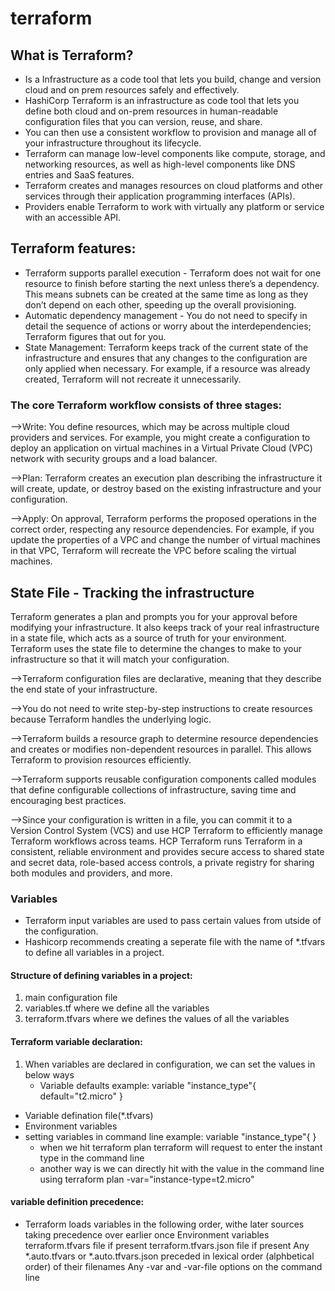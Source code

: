 # terraform

## What is Terraform?
- Is a Infrastructure as a code tool that lets you build, change and version cloud and on prem resources safely and effectively.
- HashiCorp Terraform is an infrastructure as code tool that lets you define both cloud and on-prem resources in human-readable configuration files that you can version, reuse, and share.
- You can then use a consistent workflow to provision and manage all of your infrastructure throughout its lifecycle.
- Terraform can manage low-level components like compute, storage, and networking resources, as well as high-level components like DNS entries and SaaS features.
- Terraform creates and manages resources on cloud platforms and other services through their application programming interfaces (APIs).
- Providers enable Terraform to work with virtually any platform or service with an accessible API.

## Terraform features:
- Terraform supports parallel execution - Terraform does not wait for one resource to finish before starting the next unless there’s a dependency. This means subnets can be created at the same time as long as they don’t depend on each other, speeding up the overall provisioning.
- Automatic dependency management - You do not need to specify in detail the sequence of actions or worry about the interdependencies; Terraform figures that out for you.
- State Management: Terraform keeps track of the current state of the infrastructure and ensures that any changes to the configuration are only applied when necessary. For example, if a resource was already created, Terraform will not recreate it unnecessarily.
  
### The core Terraform workflow consists of three stages:

-->Write: You define resources, which may be across multiple cloud providers and services. For example, you might create a configuration to deploy an application on virtual machines in a Virtual Private Cloud (VPC) network with security groups and a load balancer.

-->Plan: Terraform creates an execution plan describing the infrastructure it will create, update, or destroy based on the existing infrastructure and your configuration.

-->Apply: On approval, Terraform performs the proposed operations in the correct order, respecting any resource dependencies. For example, if you update the properties of a VPC and change the number of virtual machines in that VPC, Terraform will recreate the VPC before scaling the virtual machines.

## State File - Tracking the infrastructure
Terraform generates a plan and prompts you for your approval before modifying your infrastructure. It also keeps track of your real infrastructure in a state file, which acts as a source of truth for your environment. Terraform uses the state file to determine the changes to make to your infrastructure so that it will match your configuration.

-->Terraform configuration files are declarative, meaning that they describe the end state of your infrastructure.

-->You do not need to write step-by-step instructions to create resources because Terraform handles the underlying logic.

-->Terraform builds a resource graph to determine resource dependencies and creates or modifies non-dependent resources in parallel. This allows Terraform to provision resources efficiently.

-->Terraform supports reusable configuration components called modules that define configurable collections of infrastructure, saving time and encouraging best practices.

-->Since your configuration is written in a file, you can commit it to a Version Control System (VCS) and use HCP Terraform to efficiently manage Terraform workflows across teams. HCP Terraform runs Terraform in a consistent, reliable environment and provides secure access to shared state and secret data, role-based access controls, a private registry for sharing both modules and providers, and more.

### Variables
- Terraform input variables are used to pass certain values from utside of the configuration.
- Hashicorp recommends creating a seperate file with the name of *.tfvars to define all variables in a project.

#### Structure of defining variables in a project:
   1. main configuration file
   2. variables.tf where we define all the variables
   3. terraform.tfvars where we defines the values of all the variables
#### Terraform variable declaration:
1. When variables are declared in configuration, we can set the values in below ways
   - Variable defaults
     example:
     variable "instance_type"{
     default="t2.micro"
     }
  - Variable defination file(*.tfvars)
  - Environment variables
  - setting variables in command line
    example:
    variable "instance_type"{
     }
    * when we hit terraform plan terraform will request to enter the instant type in the command line
    * another way is  we can directly hit with the value in the command line using terraform plan -var="instance-type=t2.micro"
   
#### variable definition precedence:
- Terraform loads variables in the following order, withe later sources taking precedence over earlier once
   Environment variables
   terraform.tfvars file if present
   terraform.tfvars.json file if present
   Any *.auto.tfvars or *.auto.tfvars.json preceded in lexical order (alphbetical order) of their filenames
   Any -var and -var-file options on the command line
    
    
